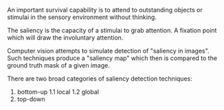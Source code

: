  An important survival capability is to attend to outstanding objects or stimulai in the sensory environment without thinking.
 
 The saliency is the capacity of a stimulai to grab attention. A fixation point which will draw the involuntary attention.
 
 Computer vision attempts to simulate detection of "saliency in images". 
 Such techniques produce a "saliency map" which then is compared to the ground truth mask of a given image.
 
 There are two broad categories of saliency detection techniques: 
 
 1. bottom-up
 1.1 local
 1.2 global
 2. top-down
